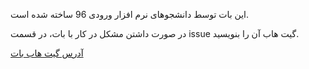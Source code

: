 این بات توسط دانشجوهای نرم افزار ورودی 96 ساخته شده است.

در صورت داشتن مشکل در کار با بات، در قسمت issue گیت هاب آن را بنویسید.

[آدرس گیت هاب بات](https://github.com/pmzi/SirSyntax)